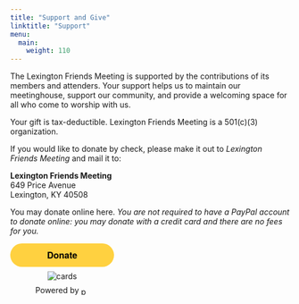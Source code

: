 ```yaml
---
title: "Support and Give"
linktitle: "Support"
menu:
  main:
    weight: 110
---
```


The Lexington Friends Meeting is supported by the contributions of its members and attenders.  Your support helps us to maintain our meetinghouse, support our community, and provide a welcoming space for all who come to worship with us.

Your gift is tax-deductible.  Lexington Friends Meeting is a 501(c)(3) organization.

If you would like to donate by check, please make it out to *Lexington Friends Meeting* and mail it to:

**Lexington Friends Meeting**<br/>
649 Price Avenue<br/>
Lexington, KY 40508<br/>

You may donate online here. *You are not required to have a PayPal account to
donate online: you may donate with a credit card and there are no fees for you.*


<style>.pp-SSZ3TNR3MLMVN{text-align:center;border:none;border-radius:1.5rem;min-width:11.625rem;padding:0 2rem;height:2.625rem;font-weight:bold;background-color:#FFD140;color:#000000;font-family:"Helvetica Neue",Arial,sans-serif;font-size:1rem;line-height:1.25rem;cursor:pointer;}</style>
<form action="https://www.paypal.com/ncp/payment/SSZ3TNR3MLMVN" method="post" target="_top" style="display:inline-grid;justify-items:center;align-content:start;gap:0.5rem;">
  <input class="pp-SSZ3TNR3MLMVN" type="submit" value="Donate" />
  <img src=https://www.paypalobjects.com/images/Debit_Credit_APM.svg alt="cards" />
  <section> Powered by <img src="https://www.paypalobjects.com/paypal-ui/logos/svg/paypal-wordmark-color.svg" alt="paypal" style="height:0.875rem;vertical-align:middle;"/></section>
</form>

